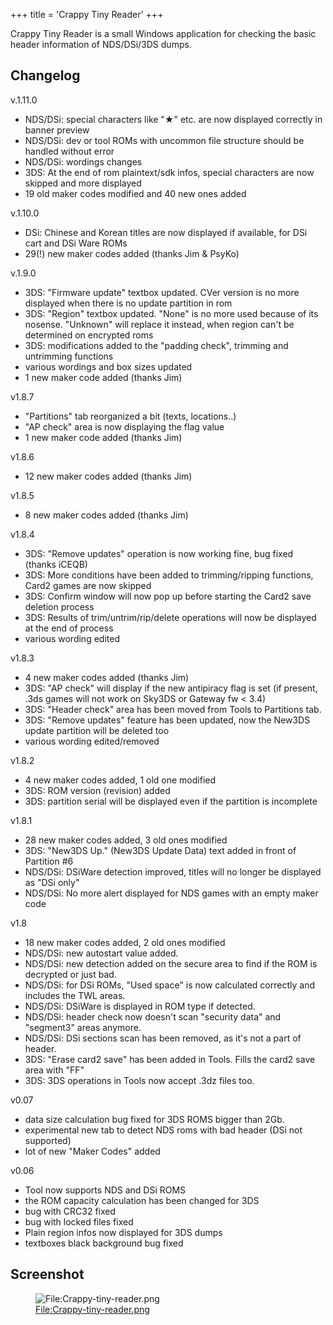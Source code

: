 +++
title = 'Crappy Tiny Reader'
+++

Crappy Tiny Reader is a small Windows application for checking the basic
header information of NDS/DSi/3DS dumps.

## Changelog

v.1.11.0

- NDS/DSi: special characters like "★" etc. are now displayed correctly
  in banner preview
- NDS/DSi: dev or tool ROMs with uncommon file structure should be
  handled without error
- NDS/DSi: wordings changes
- 3DS: At the end of rom plaintext/sdk infos, special characters are now
  skipped and more displayed
- 19 old maker codes modified and 40 new ones added

v.1.10.0

- DSi: Chinese and Korean titles are now displayed if available, for DSi
  cart and DSi Ware ROMs
- 29(!) new maker codes added (thanks Jim & PsyKo)

v.1.9.0

- 3DS: "Firmware update" textbox updated. CVer version is no more
  displayed when there is no update partition in rom
- 3DS: "Region" textbox updated. "None" is no more used because of its
  nosense. "Unknown" will replace it instead, when region can't be
  determined on encrypted roms
- 3DS: modifications added to the "padding check", trimming and
  untrimming functions
- various wordings and box sizes updated
- 1 new maker code added (thanks Jim)

v1.8.7

- "Partitions" tab reorganized a bit (texts, locations..)
- "AP check" area is now displaying the flag value
- 1 new maker code added (thanks Jim)

v1.8.6

- 12 new maker codes added (thanks Jim)

v1.8.5

- 8 new maker codes added (thanks Jim)

v1.8.4

- 3DS: "Remove updates" operation is now working fine, bug fixed (thanks
  iCEQB)
- 3DS: More conditions have been added to trimming/ripping functions,
  Card2 games are now skipped
- 3DS: Confirm window will now pop up before starting the Card2 save
  deletion process
- 3DS: Results of trim/untrim/rip/delete operations will now be
  displayed at the end of process
- various wording edited

v1.8.3

- 4 new maker codes added (thanks Jim)
- 3DS: "AP check" will display if the new antipiracy flag is set (if
  present, .3ds games will not work on Sky3DS or Gateway fw \< 3.4)
- 3DS: "Header check" area has been moved from Tools to Partitions tab.
- 3DS: "Remove updates" feature has been updated, now the New3DS update
  partition will be deleted too
- various wording edited/removed

v1.8.2

- 4 new maker codes added, 1 old one modified
- 3DS: ROM version (revision) added
- 3DS: partition serial will be displayed even if the partition is
  incomplete

v1.8.1

- 28 new maker codes added, 3 old ones modified
- 3DS: "New3DS Up." (New3DS Update Data) text added in front of
  Partition \#6
- NDS/DSi: DSiWare detection improved, titles will no longer be
  displayed as "DSi only"
- NDS/DSi: No more alert displayed for NDS games with an empty maker
  code

v1.8

- 18 new maker codes added, 2 old ones modified
- NDS/DSi: new autostart value added.
- NDS/DSi: new detection added on the secure area to find if the ROM is
  decrypted or just bad.
- NDS/DSi: for DSi ROMs, "Used space" is now calculated correctly and
  includes the TWL areas.
- NDS/DSi: DSiWare is displayed in ROM type if detected.
- NDS/DSi: header check now doesn't scan "security data" and "segment3"
  areas anymore.
- NDS/DSi: DSi sections scan has been removed, as it's not a part of
  header.
- 3DS: "Erase card2 save" has been added in Tools. Fills the card2 save
  area with "FF"
- 3DS: 3DS operations in Tools now accept .3dz files too.

v0.07

- data size calculation bug fixed for 3DS ROMS bigger than 2Gb.
- experimental new tab to detect NDS roms with bad header (DSi not
  supported)
- lot of new "Maker Codes" added

v0.06

- Tool now supports NDS and DSi ROMS
- the ROM capacity calculation has been changed for 3DS
- bug with CRC32 fixed
- bug with locked files fixed
- Plain region infos now displayed for 3DS dumps
- textboxes black background bug fixed

## Screenshot

<figure>
<img src="../Crappy-tiny-reader.png" title="File:Crappy-tiny-reader.png" />
<figcaption><a
href="../File:Crappy-tiny-reader.png">File:Crappy-tiny-reader.png</a></figcaption>
</figure>
